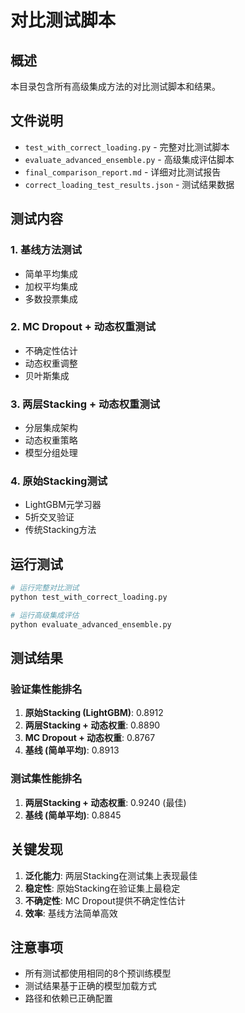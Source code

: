 # 对比测试脚本

## 概述

本目录包含所有高级集成方法的对比测试脚本和结果。

## 文件说明

- `test_with_correct_loading.py` - 完整对比测试脚本
- `evaluate_advanced_ensemble.py` - 高级集成评估脚本
- `final_comparison_report.md` - 详细对比测试报告
- `correct_loading_test_results.json` - 测试结果数据

## 测试内容

### 1. 基线方法测试
- 简单平均集成
- 加权平均集成
- 多数投票集成

### 2. MC Dropout + 动态权重测试
- 不确定性估计
- 动态权重调整
- 贝叶斯集成

### 3. 两层Stacking + 动态权重测试
- 分层集成架构
- 动态权重策略
- 模型分组处理

### 4. 原始Stacking测试
- LightGBM元学习器
- 5折交叉验证
- 传统Stacking方法

## 运行测试

```bash
# 运行完整对比测试
python test_with_correct_loading.py

# 运行高级集成评估
python evaluate_advanced_ensemble.py
```

## 测试结果

### 验证集性能排名
1. **原始Stacking (LightGBM)**: 0.8912
2. **两层Stacking + 动态权重**: 0.8890
3. **MC Dropout + 动态权重**: 0.8767
4. **基线 (简单平均)**: 0.8913

### 测试集性能排名
1. **两层Stacking + 动态权重**: 0.9240 (最佳)
2. **基线 (简单平均)**: 0.8845

## 关键发现

1. **泛化能力**: 两层Stacking在测试集上表现最佳
2. **稳定性**: 原始Stacking在验证集上最稳定
3. **不确定性**: MC Dropout提供不确定性估计
4. **效率**: 基线方法简单高效

## 注意事项

- 所有测试都使用相同的8个预训练模型
- 测试结果基于正确的模型加载方式
- 路径和依赖已正确配置
